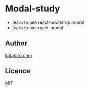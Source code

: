 # Modal-study
- learn to use react-bootstrap modal
- learn to use react-modal

## Author

[katahiro.com](https://katahiro.com/)

## Licence

MIT